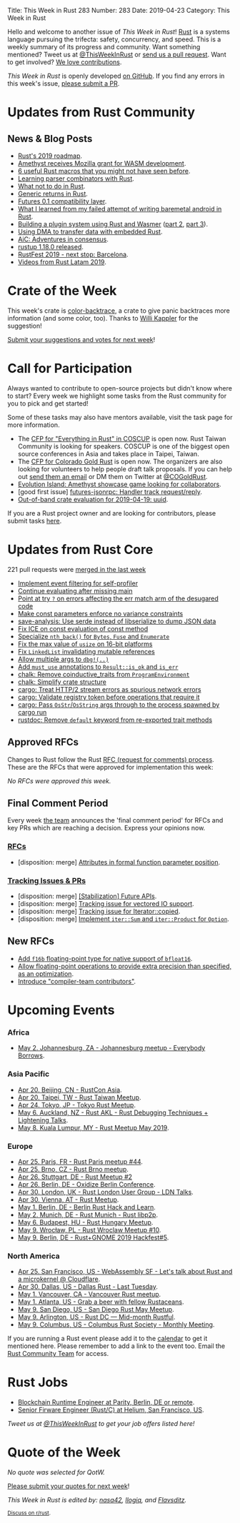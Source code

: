 Title: This Week in Rust 283
Number: 283
Date: 2019-04-23
Category: This Week in Rust

Hello and welcome to another issue of *This Week in Rust*!
[Rust](http://rust-lang.org) is a systems language pursuing the trifecta: safety, concurrency, and speed.
This is a weekly summary of its progress and community.
Want something mentioned? Tweet us at [@ThisWeekInRust](https://twitter.com/ThisWeekInRust) or [send us a pull request](https://github.com/cmr/this-week-in-rust).
Want to get involved? [We love contributions](https://github.com/rust-lang/rust/blob/master/CONTRIBUTING.md).

*This Week in Rust* is openly developed [on GitHub](https://github.com/cmr/this-week-in-rust).
If you find any errors in this week's issue, [please submit a PR](https://github.com/cmr/this-week-in-rust/pulls).

# Updates from Rust Community

## News & Blog Posts

* [Rust's 2019 roadmap](https://blog.rust-lang.org/2019/04/23/roadmap.html).
* [Amethyst receives Mozilla grant for WASM development](https://www.amethyst.rs/blog/moss-grant-announce/).
* [6 useful Rust macros that you might not have seen before](https://medium.com/@benmcdonald_11671/6-useful-rust-macros-that-you-might-not-have-seen-before-59d1386f7bc5).
* [Learning parser combinators with Rust](https://bodil.lol/parser-combinators/).
* [What not to do in Rust](https://blog.sentry.io/2018/04/05/you-cant-rust-that).
* [Generic returns in Rust](https://blog.jcoglan.com/2019/04/22/generic-returns-in-rust/).
* [Futures 0.1 compatibility layer](https://rust-lang-nursery.github.io/futures-rs/blog/2019/04/18/compatibility-layer.html).
* [What I learned from my failed attempt of writing baremetal android in Rust](https://onatm.dev/2019/04/22/what-i-learned-from-my-failed-attempt-of-writing-baremetal-android-in-rust/).
* [Building a plugin system using Rust and Wasmer](https://wiredforge.com/blog/wasmer-plugin-pt-1) ([part 2](https://wiredforge.com/blog/wasmer-plugin-pt-2), [part 3](https://wiredforge.com/blog/wasmer-plugin-pt-3/index.html)).
* [Using DMA to transfer data with embedded Rust](https://flowdsp.io/blog/stm32f3-02-dac-dma/).
* [AiC: Adventures in consensus](http://smallcultfollowing.com/babysteps/blog/2019/04/19/aic-adventures-in-consensus/).
* [rustup 1.18.0 released](https://github.com/rust-lang/rustup.rs/blob/master/CHANGELOG.md#1180---2019-04-22).
* [RustFest 2019 - next stop: Barcelona](https://blog.rustfest.eu/next-stop-barcelona).
* [Videos from Rust Latam 2019](https://www.youtube.com/playlist?list=PL85XCvVPmGQjuWUNeFCgl8X2EOC_aAq5N).

# Crate of the Week

This week's crate is [color-backtrace](https://github.com/athre0z/color-backtrace), a crate to give panic backtraces more information (and some color, too). Thanks to [Willi Kappler](https://users.rust-lang.org/t/crate-of-the-week/2704/518) for the suggestion!

[Submit your suggestions and votes for next week][submit_crate]!

[submit_crate]: https://users.rust-lang.org/t/crate-of-the-week/2704

# Call for Participation

Always wanted to contribute to open-source projects but didn't know where to start?
Every week we highlight some tasks from the Rust community for you to pick and get started!

Some of these tasks may also have mentors available, visit the task page for more information.

* The [CFP for "Everything in Rust" in COSCUP](https://blog.coscup.org/2019/04/2019-cfp-open.html#rust) is open now. Rust Taiwan Community is looking for speakers. COSCUP is one of the biggest open source conferences in Asia and takes place in Taipei, Taiwan.
* The [CFP for Colorado Gold Rust](https://cfp.cogoldrust.com/events/cogoldrust-2019) is open now. The organizers are also looking for volunteers to help people draft talk proposals. If you can help out [send them an email](mailto:coloradogoldrust@gmail.com) or DM them on Twitter at [@COGoldRust](https://twitter.com/cogoldrust).
* [Evolution Island: Amethyst showcase game looking for collaborators](https://www.reddit.com/r/rust/comments/bf65l3/evolution_island_amethyst_showcase_game_looking/).
* [good first issue] [futures-jsonrpc: Handler track request/reply](https://github.com/vlopes11/futures-jsonrpc/issues/2).
* [Out-of-band crate evaluation for 2019-04-19: uuid](https://internals.rust-lang.org/t/out-of-band-crate-evaluation-for-2019-04-19-uuid/9848).

If you are a Rust project owner and are looking for contributors, please submit tasks [here][guidelines].

[guidelines]: https://users.rust-lang.org/t/twir-call-for-participation/4821

# Updates from Rust Core

221 pull requests were [merged in the last week][merged]

[merged]: https://github.com/search?q=is%3Apr+org%3Arust-lang+is%3Amerged+merged%3A2019-04-15..2019-04-22

* [Implement event filtering for self-profiler](https://github.com/rust-lang/rust/pull/59915)
* [Continue evaluating after missing main](https://github.com/rust-lang/rust/pull/59903)
* [Point at try `?` on errors affecting the err match arm of the desugared code](https://github.com/rust-lang/rust/pull/60064)
* [Make const parameters enforce no variance constraints](https://github.com/rust-lang/rust/pull/60058)
* [save-analysis: Use serde instead of libserialize to dump JSON data](https://github.com/rust-lang/rust/pull/60053)
* [Fix ICE on const evaluation of const method](https://github.com/rust-lang/rust/pull/60048)
* [Specialize `nth_back()` for `Bytes`, `Fuse` and `Enumerate`](https://github.com/rust-lang/rust/pull/60023)
* [Fix the max value of `usize` on 16-bit platforms](https://github.com/rust-lang/rust/pull/60013)
* [Fix `LinkedList` invalidating mutable references](https://github.com/rust-lang/rust/pull/60072)
* [Allow multiple args to `dbg!(..)`](https://github.com/rust-lang/rust/pull/59826)
* [Add `must_use` annotations to `Result::is_ok` and `is_err`](https://github.com/rust-lang/rust/pull/59648)
* [chalk: Remove coinductive_traits from `ProgramEnvironment`](https://github.com/rust-lang/chalk/pull/213)
* [chalk: Simplify crate structure](https://github.com/rust-lang/chalk/pull/215)
* [cargo: Treat HTTP/2 stream errors as spurious network errors](https://github.com/rust-lang/cargo/pull/6861)
* [cargo: Validate registry token before operations that require it](https://github.com/rust-lang/cargo/pull/6854)
* [cargo: Pass `OsStr`/`OsString` args through to the process spawned by cargo run](https://github.com/rust-lang/cargo/pull/6849)
* [rustdoc: Remove `default` keyword from re-exported trait methods](https://github.com/rust-lang/rust/pull/59978)

## Approved RFCs

Changes to Rust follow the Rust [RFC (request for comments)
process](https://github.com/rust-lang/rfcs#rust-rfcs). These
are the RFCs that were approved for implementation this week:

*No RFCs were approved this week.*

## Final Comment Period

Every week [the team](https://www.rust-lang.org/team.html) announces the
'final comment period' for RFCs and key PRs which are reaching a
decision. Express your opinions now.

### [RFCs](https://github.com/rust-lang/rfcs/labels/final-comment-period)

* [disposition: merge] [Attributes in formal function parameter position](https://github.com/rust-lang/rfcs/pull/2565).

### [Tracking Issues & PRs](https://github.com/rust-lang/rust/labels/final-comment-period)

* [disposition: merge] [[Stabilization] Future APIs](https://github.com/rust-lang/rust/issues/59725).
* [disposition: merge] [Tracking issue for vectored IO support](https://github.com/rust-lang/rust/issues/58452).
* [disposition: merge] [Tracking issue for Iterator::copied](https://github.com/rust-lang/rust/issues/57127).
* [disposition: merge] [Implement `iter::Sum` and `iter::Product` for `Option`](https://github.com/rust-lang/rust/pull/58975).

## New RFCs

* [Add `f16b` floating-point type for native support of `bfloat16`](https://github.com/rust-lang/rfcs/pull/2690).
* [Allow floating-point operations to provide extra precision than specified, as an optimization](https://github.com/rust-lang/rfcs/pull/2686).
* [Introduce "compiler-team contributors"](https://github.com/rust-lang/rfcs/pull/2689).

# Upcoming Events

### Africa

* [May  2. Johannesburg, ZA - Johannesburg meetup - Everybody Borrows](https://www.meetup.com/Johannesburg-Rust-Meetup/events/gpxrtqyzhbcb/).

### Asia Pacific

* [Apr 20. Beijing, CN - RustCon Asia](https://rustcon.asia/).
* [Apr 20. Taipei, TW - Rust Taiwan Meetup](https://www.facebook.com/events/400895290642737/).
* [Apr 24. Tokyo, JP - Tokyo Rust Meetup](https://rust.connpass.com/event/125666/).
* [May  6. Auckland, NZ - Rust AKL - Rust Debugging Techniques + Lightening Talks](https://www.meetup.com/rust-akl/events/259480601/).
* [May  8. Kuala Lumpur, MY - Rust Meetup May 2019](https://docs.google.com/forms/d/e/1FAIpQLScUHpCLPMF8I1QxA_WnIz9bipalrNsUckSyLMysGGNB5y0Lyw/viewform).

### Europe

* [Apr 25. Paris, FR - Rust Paris meetup #44](https://www.meetup.com/Rust-Paris/events/260443108/).
* [Apr 25. Brno, CZ - Rust Brno meetup](https://rust-brno.github.io/).
* [Apr 26. Stuttgart, DE - Rust Meetup #2](https://gettogether.community/rust-stuttgart/)
* [Apr 26. Berlin, DE - Oxidize Berlin Conference](https://oxidizeconf.com/).
* [Apr 30. London, UK - Rust London User Group - LDN Talks](https://www.meetup.com/Rust-London-User-Group/events/260565918/).
* [Apr 30. Vienna, AT - Rust Meetup](https://www.meetup.com/Rust-Vienna/events/260693863/).
* [May  1. Berlin, DE - Berlin Rust Hack and Learn](https://www.meetup.com/opentechschool-berlin/events/gkkttqyzhbcb/).
* [May  2. Munich, DE - Rust Munich - Rust libp2p](https://www.meetup.com/rust-munich/events/259984522/).
* [May  6. Budapest, HU - Rust Hungary Meetup](https://www.meetup.com/Rust-Hungary-Meetup/events/260651034/).
* [May  9. Wrocław, PL - Rust Wroclaw Meetup #10](https://www.meetup.com/Rust-Wroclaw/events/260858425/).
* [May  9. Berlin, DE - Rust+GNOME 2019 Hackfest#5](https://wiki.gnome.org/Hackfests/Rust2019).

### North America

* [Apr 25. San Francisco, US - WebAssembly SF - Let's talk about Rust and a microkernel @ Cloudflare](https://www.meetup.com/wasmsf/events/260288977/).
* [Apr 30. Dallas, US - Dallas Rust - Last Tuesday](https://www.meetup.com/Dallas-Rust/events/zfgwzmyzgbnc/).
* [May  1. Vancouver, CA - Vancouver Rust meetup](https://www.meetup.com/Vancouver-Rust/events/hjrwvqyzhbcb/).
* [May  1. Atlanta, US - Grab a beer with fellow Rustaceans](https://www.meetup.com/Rust-ATL/events/lgtvsqyzhbcb/).
* [May  9. San Diego, US - San Diego Rust May Meetup](https://www.meetup.com/San-Diego-Rust/events/260763786/).
* [May  9. Arlington, US - Rust DC — Mid-month Rustful](https://www.meetup.com/RustDC/events/260559957).
* [May  9. Columbus, US - Columbus Rust Society - Monthly Meeting](https://www.meetup.com/columbus-rs/events/dbcfrpyzhbmb/).

If you are running a Rust event please add it to the [calendar] to get
it mentioned here. Please remember to add a link to the event too.
Email the [Rust Community Team][community] for access.

[calendar]: https://www.google.com/calendar/embed?src=apd9vmbc22egenmtu5l6c5jbfc%40group.calendar.google.com
[community]: mailto:community-team@rust-lang.org

# Rust Jobs

* [Blockchain Runtime Engineer at Parity, Berlin, DE or remote](https://twitter.com/ParityTech/status/1120303295606788097).
* [Senior Firware Engineer (Rust/C) at Helium, San Francisco, US](https://angel.co/helium-2/jobs/541447-senior-firware-engineer-rust-c).

*Tweet us at [@ThisWeekInRust](https://twitter.com/ThisWeekInRust) to get your job offers listed here!*

# Quote of the Week

*No quote was selected for QotW.*

[Please submit your quotes for next week](http://users.rust-lang.org/t/twir-quote-of-the-week/328)!

*This Week in Rust is edited by: [nasa42](https://github.com/nasa42), [llogiq](https://github.com/llogiq), and [Flavsditz](https://github.com/Flavsditz).*

<small>[Discuss on r/rust]().</small>

